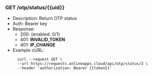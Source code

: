 ### GET /otp/status/{{uid}} 
- Description: Return OTP status
- Auth: Bearer key
- Response:
    - 200: {enabled: 0/1}
    - 401: **INVALID_TOKEN**
    - 401: **IP_CHANGE**
- Example cURL:
  ```
    curl --request GET \
    --url https://requests.onlineapps.cloud/api/otp/status/3 \
    --header 'authorization: Bearer {{token}}'
